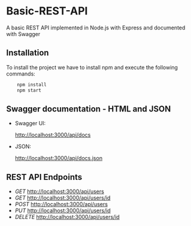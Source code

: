 # Basic-REST-API

A basic REST API implemented in Node.js with Express and documented with Swagger

## Installation

To install the project we have to install npm and execute the following commands:

```sh
    npm install
    npm start
```

## Swagger documentation - HTML and JSON

* Swagger UI:

    <http://localhost:3000/api/docs>

* JSON:

    <http://localhost:3000/api/docs.json>

## REST API Endpoints

* *GET*  <http://localhost:3000/api/users>
* *GET*  <http://localhost:3000/api/users/id>
* *POST*  <http://localhost:3000/api/users>
* *PUT*  <http://localhost:3000/api/users/id>
* *DELETE*  <http://localhost:3000/api/users/id>
